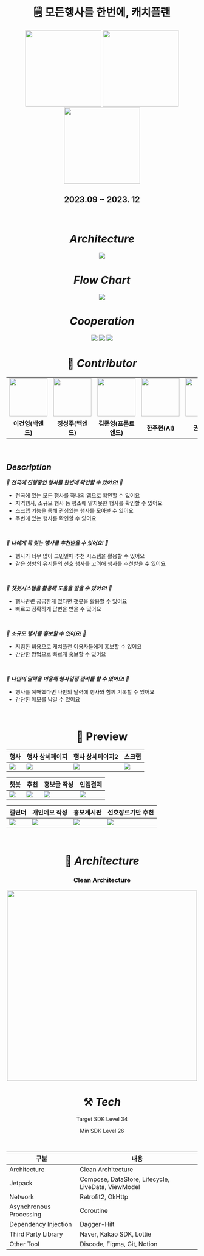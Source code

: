 <div align="center">

# 🗒️ 모든행사를 한번에, 캐치플랜
<p align="center">
<img width = "200px" src='https://github.com/user-attachments/assets/9e29346d-f423-4bd9-b471-cf3ea6364997' border='0'>
<img width = "200px" src='https://github.com/user-attachments/assets/89fb83e2-4e35-409d-b647-56d221169ff8' border='0'>
<img width = "200px" src='https://github.com/user-attachments/assets/e9a973e9-9f72-4a61-8219-223d2dddf2df' border='0'>
</p>

## 2023.09 ~ 2023. 12

</div>

<div align="center">

<br>

# ***Architecture***
<img src='https://github.com/user-attachments/assets/a09046b1-41f2-4b19-afbf-87b725acb435'>

<br>

# ***Flow Chart***
<img src='https://github.com/user-attachments/assets/3c533269-5226-49e6-a5a6-ad8200b2931f'>

<br>

# ***Cooperation***
<img src="https://img.shields.io/badge/Android-9999FF?style=flat&logo=android&logoColor=white"/>
<img src="https://img.shields.io/badge/SpringBoot-0ABF53?style=flat&logo=spring&logoColor=white"/>
<img src="https://img.shields.io/badge/LangChain-E10098?style=flat&logo=GraphQL&logoColor=white">

<br>

# 👤 *****Contributor*****
<div align="center">
<table style="font-weight : bold">
      <tr>
         <td align="center">
          <a href="https://github.com/Leegunyoung">                 
                  <img src="https://avatars.githubusercontent.com/Leegunyoung" width="100" />            
              </a>
          </td>
          <td align="center">
              <a href="https://github.com/seongjju">                 
                  <img src="https://avatars.githubusercontent.com/seongjju" width="100" />            
              </a>
          </td>
        <td align="center">
              <a href="https://github.com/JunYeong0314">                 
                  <img src="https://avatars.githubusercontent.com/JunYeong0314" width="100" />            
              </a>
          </td>
        <td align="center">
              <a href="https://github.com/juhyunhan">                 
                  <img src="https://avatars.githubusercontent.com/juhyunhan" width="100" />            
              </a>
          </td>
        <td align="center">
              <a href="https://github.com/Kwon-Hyun">                 
                  <img src="https://avatars.githubusercontent.com/Kwon-Hyun" width="100" />            
              </a>
          </td>
      </tr>
      <tr>
          <td align="center">이건영(백엔드)</td>
          <td align="center">정성주(백엔드)</td>
          <td align="center">김준영(프론트엔드)</td>
          <td align="center">한주현(AI)</td>
          <td align="center">권현(AI)</td>
      </tr>
  </table>
</div>

<br>

</div>

## *Description*
***🎈 전국에 진행중인 행사를 한번에 확인할 수 있어요! 🎈***
- 전국에 있는 모든 행사를 하나의 앱으로 확인할 수 있어요
- 지역행사, 소규모 행사 등 평소에 알지못한 행사를 확인할 수 있어요
- 스크랩 기능을 통해 관심있는 행사를 모아볼 수 있어요
- 주변에 있는 행사를 확인할 수 있어요

<br>

***🎈 나에게 꼭 맞는 행사를 추천받을 수 있어요! 🎈***
- 행사가 너무 많아 고민일때 추천 시스템을 활용할 수 있어요
- 같은 성향의 유저들의 선호 행사를 고려해 행사를 추천받을 수 있어요

<br>

***🎈 챗봇시스템을 활용해 도움을 받을 수 있어요! 🎈***
- 행사관련 궁금한게 있다면 챗봇을 활용할 수 있어요
- 빠르고 정확하게 답변을 받을 수 있어요

<br>

***🎈 소규모 행사를 홍보할 수 있어요! 🎈***
- 저렴한 비용으로 캐치플랜 이용자들에게 홍보할 수 있어요
- 간단한 방법으로 빠르게 홍보할 수 있어요

<br>

***🎈 나만의 달력을 이용해 행사일정 관리를 할 수 있어요! 🎈***
- 행사를 예매했다면 나만의 달력에 행사와 함께 기록할 수 있어요
- 간단한 메모를 남길 수 있어요

<br>

<div align="center">

# 📱 Preview

|행사|행사 상세페이지|행사 상세페이지2|스크랩|
|------|-----|-----|-----|
|<img src='https://github.com/user-attachments/assets/5a7e063b-d17c-48f1-8174-10ef0dd80ef8'>|<img src='https://github.com/user-attachments/assets/de7d5646-2253-4c58-af00-da06676ff957'>|<img src='https://github.com/user-attachments/assets/c299a3ed-6c09-4c4a-9385-559fef08d405'>|<img src='https://github.com/user-attachments/assets/be0d5248-043b-4308-a3e9-052891b5b236'>|

|챗봇|추천|홍보글 작성|인앱결제|
|------|-----|-----|-----|
|<img src='https://github.com/user-attachments/assets/32c4824c-05b5-4f04-bc2b-00c1285bdf75'>|<img src='https://github.com/user-attachments/assets/53157665-951c-4e75-b8ce-8568afa731c4'>|<img src='https://github.com/user-attachments/assets/fd678bc7-dd07-4bed-993e-bba64181bfdc'>|<img src='https://github.com/user-attachments/assets/ec60d3e5-95ab-41eb-adce-fcb25ebfd5ce'>|

|캘린더|개인메모 작성|홍보게시판|선호장르기반 추천|
|------|-----|-----|-----|
|<img src='https://github.com/user-attachments/assets/52ccf09a-f981-40cd-b78e-7c92f79b451e'>|<img src='https://github.com/user-attachments/assets/abcaa337-df98-431c-818f-299e642d0f6f'>|<img src='https://github.com/user-attachments/assets/d5bb17e1-3554-4094-b2d2-ac88b2f5040b'>|<img src='https://github.com/user-attachments/assets/f10fb14a-dd44-4fee-ad3c-ad71cdd7a722'>|

</br>

# 🔎 ***Architecture***


### Clean Architecture

<img width="500" src="https://blog.kakaocdn.net/dn/UGyIK/btsnZH40l6y/WBiqZPQRxw1hqvFAMc77xK/img.png"/>

<br>

# ⚒️ ***Tech***


Target SDK Level 34

Min SDK Level 26

<br>

 구분 | 내용
-- | --
Architecture | Clean Architecture
Jetpack | Compose, DataStore, Lifecycle, LiveData, ViewModel
Network | Retrofit2, OkHttp
Asynchronous Processing | Coroutine
Dependency Injection | Dagger-Hilt
Third Party Library | Naver, Kakao SDK, Lottie
Other Tool | Discode, Figma, Git, Notion

<br>
